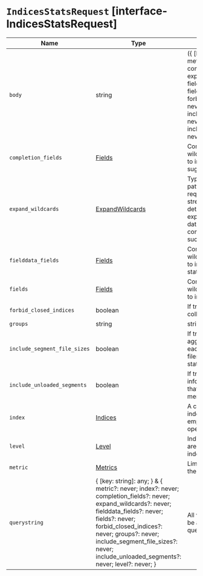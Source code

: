 # `IndicesStatsRequest` [interface-IndicesStatsRequest]

| Name | Type | Description |
| - | - | - |
| `body` | string | ({ [key: string]: any; } & { metric?: never; index?: never; completion_fields?: never; expand_wildcards?: never; fielddata_fields?: never; fields?: never; forbid_closed_indices?: never; groups?: never; include_segment_file_sizes?: never; include_unloaded_segments?: never; level?: never; }) | All values in `body` will be added to the request body. |
| `completion_fields` | [Fields](./Fields.md) | Comma-separated list or wildcard expressions of fields to include in fielddata and suggest statistics. |
| `expand_wildcards` | [ExpandWildcards](./ExpandWildcards.md) | Type of index that wildcard patterns can match. If the request can target data streams, this argument determines whether wildcard expressions match hidden data streams. Supports comma-separated values, such as `open,hidden`. |
| `fielddata_fields` | [Fields](./Fields.md) | Comma-separated list or wildcard expressions of fields to include in fielddata statistics. |
| `fields` | [Fields](./Fields.md) | Comma-separated list or wildcard expressions of fields to include in the statistics. |
| `forbid_closed_indices` | boolean | If true, statistics are not collected from closed indices. |
| `groups` | string | string[] | Comma-separated list of search groups to include in the search statistics. |
| `include_segment_file_sizes` | boolean | If true, the call reports the aggregated disk usage of each one of the Lucene index files (only applies if segment stats are requested). |
| `include_unloaded_segments` | boolean | If true, the response includes information from segments that are not loaded into memory. |
| `index` | [Indices](./Indices.md) | A comma-separated list of index names; use `_all` or empty string to perform the operation on all indices |
| `level` | [Level](./Level.md) | Indicates whether statistics are aggregated at the cluster, index, or shard level. |
| `metric` | [Metrics](./Metrics.md) | Limit the information returned the specific metrics. |
| `querystring` | { [key: string]: any; } & { metric?: never; index?: never; completion_fields?: never; expand_wildcards?: never; fielddata_fields?: never; fields?: never; forbid_closed_indices?: never; groups?: never; include_segment_file_sizes?: never; include_unloaded_segments?: never; level?: never; } | All values in `querystring` will be added to the request querystring. |
